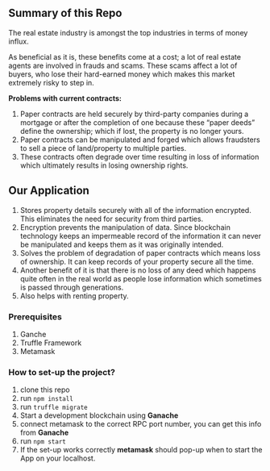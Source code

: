 ## Summary of this Repo
The real estate industry is amongst the top industries in terms of money influx. 

As beneficial as it is, these benefits come at a cost; a lot of real estate agents are involved in frauds and scams. 
These scams affect a lot of buyers, who lose their hard-earned money which makes this market extremely risky to step in.

**Problems with current contracts:**
1. Paper contracts are held securely by third-party companies during a mortgage or after the completion of one because these “paper deeds” define the ownership; which if lost, the property is no longer yours.
2. Paper contracts can be manipulated and forged which allows fraudsters to sell a piece of land/property to multiple parties.
3. These contracts often degrade over time resulting in loss of information which ultimately results in losing ownership rights.

## Our Application
1. Stores property details securely with all of the information encrypted. This eliminates the need for security from third parties.
2. Encryption prevents the manipulation of data. Since blockchain technology keeps an impermeable record of the information it can never be manipulated and keeps them as it was originally intended.
3. Solves the problem of degradation of paper contracts which means loss of ownership. It can keep records of your property secure all the time. 
4. Another benefit of it is that there is no loss of any deed which happens quite often in the real world as people lose information which sometimes is passed through generations.
5. Also helps with renting property.

### Prerequisites

1. Ganche
2. Truffle Framework
3. Metamask

### How to set-up the project?
1. clone this repo
2. run `npm install`
3. run `truffle migrate`
4. Start a development blockchain using **Ganache**
5. connect metamask to the correct RPC port number, you can get this info from **Ganache**
6. run `npm start`
7. If the set-up works correctly **metamask** should pop-up when to start the App on your localhost.
